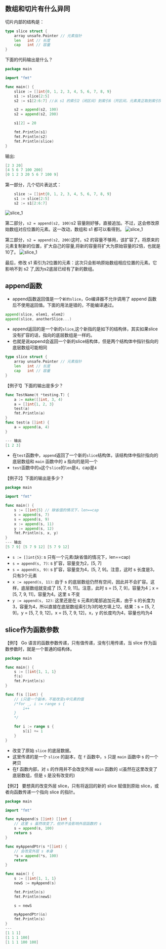 ## 数组和切片有什么异同
切片内部的结构是：
```go
type slice struct {
	array unsafe.Pointer // 元素指针
	len   int // 长度 
	cap   int // 容量
}
```
下面的代码输出是什么？
```go
package main

import "fmt"

func main() {
	slice := []int{0, 1, 2, 3, 4, 5, 6, 7, 8, 9}
	s1 := slice[2:5]
	s2 := s1[2:6:7] //从 s1 的索引2（闭区间）到索引6（开区间，元素真正取到索引5），容量到索引7（开区间，真正到索引6），为5。

	s2 = append(s2, 100)
	s2 = append(s2, 200) 

	s1[2] = 20

	fmt.Println(s1)
	fmt.Println(s2)
	fmt.Println(slice)
}
```
输出:
```go
[2 3 20]
[4 5 6 7 100 200]
[0 1 2 3 20 5 6 7 100 9]
```
第一部分，几个切片表达式：
```go
	slice := []int{0, 1, 2, 3, 4, 5, 6, 7, 8, 9}
	s1 := slice[2:5]
	s2 := s1[2:6:7]
```
![slice_1](https://github.com/com-wushuang/goBasic/blob/main/image/slice_1.png)

第二部分，`s2 = append(s2, 100)`s2 容量刚好够，直接追加。不过，这会修改原始数组对应位置的元素。这一改动，数组和 s1 都可以看得到。
![slice_1](https://github.com/com-wushuang/goBasic/blob/main/image/slice_2.png)

第三部分，`s2 = append(s2, 200)`这时，s2 的容量不够用，该扩容了。将原来的元素复制新的位置，扩大自己的容量,将新的容量将扩大为原始容量的2倍，也就是10了。
![slice_1](https://github.com/com-wushuang/goBasic/blob/main/image/slice_3.png)

最后，修改 s1 索引为2位置的元素：这次只会影响原始数组相应位置的元素。它影响不到 s2 了,因为s2底层已经有了新的数组。

## append函数
- append函数返回值是一个`新的slice`，Go编译器不允许调用了 append 函数后不使用返回值。下面的用法是错的，不能编译通过。
```go
append(slice, elem1, elem2)
append(slice, anotherSlice...)
```
- append返回的是一个新的`slice`,这个新指的是如下的结构体，其实如果slice没有扩容的话，指向的底层数组是一样的。
- 也就是说append会返回一个新的slice结构体，但是两个结构体中指针指向的底层数组可能相同
```go
type slice struct {
	array unsafe.Pointer // 元素指针
	len   int // 长度 
	cap   int // 容量
}
```
【例子1】下面的输出是多少？
```go
func TestName(t *testing.T) {
	a := make([]int, 3, 4)
	a = []int{1, 2, 3}
	test(a)
	fmt.Println(a)
}
func test(a []int) {
	a = append(a, 4)
}

--- 输出
[1 2 3]
```
- 在`test`函数中，`append`返回了一个新的`slice`结构体，该结构体中指针指向的底层数组和 `main` 函数中的 `a` 指向的是同一个
- `test`函数中的`a`这个`slice`的`len`是`4`，cap是`4`

【例子2】下面的输出是多少？
```go
package main

import "fmt"

func main() {
    s := []int{5} // 缺省值的情况下，len==cap
    s = append(s, 7) 
    s = append(s, 9)
    x := append(s, 11)
    y := append(s, 12)
    fmt.Println(s, x, y)
}
--- 输出
[5 7 9] [5 7 9 12] [5 7 9 12]
```
- `s := []int{5}`: s 只有一个元素(缺省值的情况下，len==cap)
- `s = append(s, 7)`: s 扩容，容量变为2，[5, 7]
- `s = append(s, 9)`: s 扩容，容量变为4，[5, 7, 9]。注意，这时 s 长度是3，只有3个元素
- `x := append(s, 11)`: 由于 s 的底层数组仍然有空间，因此并不会扩容。这样，底层数组就变成了 [5, 7, 9, 11]。注意，此时 s = [5, 7, 9]，容量为4；x = [5, 7, 9, 11]，容量为4。这里 s 不变
- `y := append(s, 12)`: 这里还是在 s 元素的尾部追加元素，由于 s 的长度为3，容量为4，所以直接在底层数组索引为3的地方填上12。结果：s = [5, 7, 9]，y = [5, 7, 9, 12]，x = [5, 7, 9, 12]，x，y 的长度均为4，容量也均为4

## slice作为函数参数
【例1】
Go 语言的函数参数传递，只有值传递，没有引用传递，当 slice 作为函数参数时，就是一个普通的结构体。
```go
package main

func main() {
	s := []int{1, 1, 1}
	f(s)
	fmt.Println(s)
}

func f(s []int) {
	// i只是一个副本，不能改变s中元素的值
	/*for _, i := range s {
		i++
	}
	*/

	for i := range s {
		s[i] += 1
	}
}
```
- 改变了原始 `slice` 的底层数据。
- 这里传递的是一个 `slice` 的副本，在 `f` 函数中，`s` 只是 `main` 函数中 s 的一个拷贝
- 在f 函数内部，对 `s` 的作用并不会改变外层 `main` 函数的 `s`(虽然在这里改变了底层数组，但是 `s` 是没有改变的)

【例2】
要想真的改变外层 slice，只有将返回的新的 slice 赋值到原始 slice，或者向函数传递一个指向 slice 的指针。
```go
package main

import "fmt"

func myAppend(s []int) []int {
	// 这里 s 虽然改变了，但并不会影响外层函数的 s
	s = append(s, 100)
	return s
}

func myAppendPtr(s *[]int) {
	// 会改变外层 s 本身
	*s = append(*s, 100)
	return
}

func main() {
	s := []int{1, 1, 1}
	newS := myAppend(s)

	fmt.Println(s)
	fmt.Println(newS)

	s = newS

	myAppendPtr(&s)
	fmt.Println(s)
}
---
[1 1 1]
[1 1 1 100]
[1 1 1 100 100]
```
